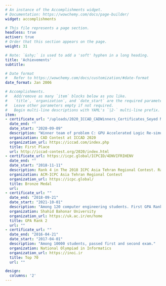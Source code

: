 ```yaml
---
# An instance of the Accomplishments widget.
# Documentation: https://wowchemy.com/docs/page-builder/
widget: accomplishments

# This file represents a page section.
headless: true
activer: true
# Order that this section appears on the page.
weight: 31

# Note: `&shy;` is used to add a 'soft' hyphen in a long heading.
title: 'Achievements'
subtitle:

# Date format
#   Refer to https://wowchemy.com/docs/customization/#date-format
date_format: Jan 2006

# Accomplishments.
#   Add/remove as many `item` blocks below as you like.
#   `title`, `organization`, and `date_start` are the required parameters.
#   Leave other parameters empty if not required.
#   Begin multi-line descriptions with YAML's `|2-` multi-line prefix.
item:
- certificate_url: "/uploads/2020_ICCAD_CADWinners_Certificates_Seyed Mani Sadati.pdf"
  date_end: ""
  date_start: "2020-09-09"
  description: "Winner team of problem C: GPU Accelerated Logic Re-simulation."
  organization: CAD Contest at ICCAD 2020
  organization_url: https://iccad.com/index.php
  title: First Place
  url: http://iccad-contest.org/2020/index.html
- certificate_url: https://icpc.global/ICPCID/4DNVIFRIHENV
  date_end: ""
  date_start: "2018-11-11"
  description: Rank 4 in The 2018 ICPC Asia Tehran Regional Contest. Rank 1 in Asia Tehran Internet Online Programming Contest.
  organization: ACM-ICPC Asia Tehran Regional Contest
  organization_url: https://icpc.global/
  title: Bronze Medal
  url: 
- certificate_url: ""
  date_end: "2018-09-21"
  date_start: "2021-10-01"
  description: "Among 120 computer engineering students. First GPA Rank in 2021."
  organization: Shahid Bahonar University
  organization_url: https://uk.ac.ir/en/home
  title: GPA Rank 2
  url: ""
- certificate_url: ""
  date_end: "2016-04-21"
  date_start: "2017-04-01"
  description: "Among 10000 students, passed first and second exam."
  organization: National Olympiad in Informatics
  organization_url: https://inoi.ir
  title: Top 70
  url: ""

design:
  columns: '2' 
---
```

